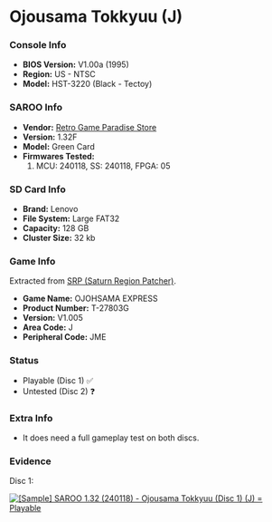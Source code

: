 # Ojousama Tokkyuu (J)

### Console Info

- <b>BIOS Version:</b> V1.00a (1995)
- <b>Region:</b> US - NTSC
- <b>Model:</b> HST-3220 (Black - Tectoy)

### SAROO Info

- <b>Vendor:</b> [Retro Game Paradise Store](https://s.click.aliexpress.com/e/_DlCqvfB)
- <b>Version:</b> 1.32F
- <b>Model:</b> Green Card
- <b>Firmwares Tested:</b>
  1. MCU: 240118, SS: 240118, FPGA: 05

### SD Card Info

- <b>Brand:</b> Lenovo
- <b>File System:</b> Large FAT32
- <b>Capacity:</b> 128 GB
- <b>Cluster Size:</b> 32 kb

### Game Info

Extracted from [SRP (Saturn Region Patcher)](https://segaxtreme.net/resources/saturn-region-patcher.81/download).

- <b>Game Name:</b> OJOHSAMA EXPRESS
- <b>Product Number:</b> T-27803G
- <b>Version:</b> V1.005
- <b>Area Code:</b> J
- <b>Peripheral Code:</b> JME

### Status

- Playable (Disc 1) :white_check_mark:
- Untested (Disc 2) :question:

### Extra Info

- It does need a full gameplay test on both discs.

### Evidence

Disc 1:

[![[Sample] SAROO 1.32 (240118) - Ojousama Tokkyuu (Disc 1) (J) = Playable](https://img.youtube.com/vi/xZnQg1E4GQI/0.jpg)](https://www.youtube.com/watch?v=xZnQg1E4GQI)
